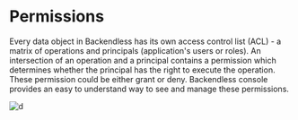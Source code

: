 # Permissions


Every data object in Backendless has its own access control list (ACL) - a matrix of operations and principals (application's users or roles). An intersection of an operation and a principal contains a permission which determines whether the principal has the right to execute the operation. These permission could be either grant or deny. Backendless console provides an easy to understand way to see and manage these permissions.

![d](https://matillion-docs.s3-eu-west-1.amazonaws.com/images/2156378/API-Permissions_1_Group.png)
